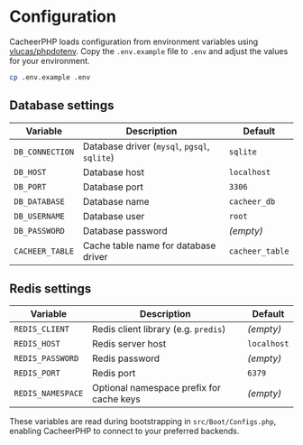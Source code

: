 # Configuration

CacheerPHP loads configuration from environment variables using [vlucas/phpdotenv](https://github.com/vlucas/phpdotenv). Copy the `.env.example` file to `.env` and adjust the values for your environment.

```sh
cp .env.example .env
```

## Database settings

| Variable       | Description                                               | Default     |
| -------------- | --------------------------------------------------------- | ----------- |
| `DB_CONNECTION`| Database driver (`mysql`, `pgsql`, `sqlite`)              | `sqlite`    |
| `DB_HOST`      | Database host                                             | `localhost` |
| `DB_PORT`      | Database port                                             | `3306`      |
| `DB_DATABASE`  | Database name                                             | `cacheer_db`|
| `DB_USERNAME`  | Database user                                             | `root`      |
| `DB_PASSWORD`  | Database password                                         | *(empty)*   |
| `CACHEER_TABLE`| Cache table name for database driver                      | `cacheer_table` |

## Redis settings

| Variable          | Description                                | Default     |
| ----------------- | ------------------------------------------ | ----------- |
| `REDIS_CLIENT`    | Redis client library (e.g. `predis`)       | *(empty)*   |
| `REDIS_HOST`      | Redis server host                          | `localhost` |
| `REDIS_PASSWORD`  | Redis password                             | *(empty)*   |
| `REDIS_PORT`      | Redis port                                 | `6379`      |
| `REDIS_NAMESPACE` | Optional namespace prefix for cache keys   | *(empty)*   |

These variables are read during bootstrapping in `src/Boot/Configs.php`, enabling CacheerPHP to connect to your preferred backends.

